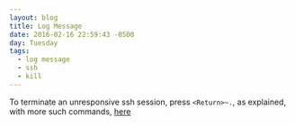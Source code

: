 ```yaml
---
layout: blog
title: Log Message
date: 2016-02-16 22:59:43 -0500
day: Tuesday
tags:
  - log message
  - ssh
  - kill
---
```


To terminate an unresponsive ssh session, press `<Return>~.`, as explained, with more such commands, [here](http://askubuntu.com/questions/29942/how-can-i-break-out-of-ssh-when-it-locks) 